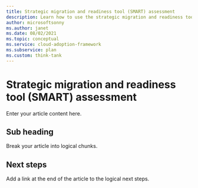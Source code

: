 ```yaml
---
title: Strategic migration and readiness tool (SMART) assessment
description: Learn how to use the strategic migration and readiness tool (SMART) assessment to accelerate your cloud adoption efforts.
author: microsoftsonny
ms.author: janet
ms.date: 08/02/2021
ms.topic: conceptual
ms.service: cloud-adoption-framework
ms.subservice: plan
ms.custom: think-tank
---
```


# Strategic migration and readiness tool (SMART) assessment

Enter your article content here.

## Sub heading

Break your article into logical chunks.

## Next steps

Add a link at the end of the article to the logical next steps.